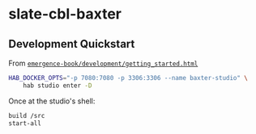 # slate-cbl-baxter

## Development Quickstart

From [`emergence-book/development/getting_started.html`](http://emergenceplatform.github.io/book/development/getting_started.html)

```bash
HAB_DOCKER_OPTS="-p 7080:7080 -p 3306:3306 --name baxter-studio" \
    hab studio enter -D
```

Once at the studio's shell:

```bash
build /src
start-all
```
